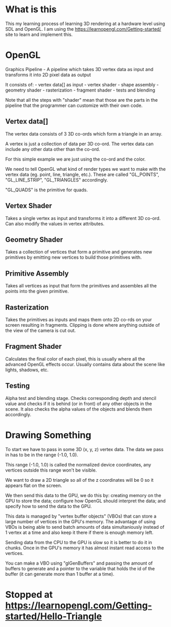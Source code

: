 # What is this

This my learning process of learning 3D rendering at a hardware level using SDL and OpenGL.
I am using the https://learnopengl.com/Getting-started/ site to learn and implement this.

# OpenGL

Graphics Pipeline - A pipeline which takes 3D vertex data as input and transforms it into 2D pixel data as output

It consists of:
    - vertex data[] as input
    - vertex shader
    - shape assembly
    - geometry shader
    - rasterization
    - fragment shader
    - tests and blending

Note that all the steps with "shader" mean that those are the parts in the pipeline that the programmer can customize with their own code.

## Vertex data[]

The vertex data consists of 3 3D co-ords which form a triangle in an array. 

A vertex is just a collection of data per 3D co-ord. The vertex data can include any other data other than the co-ord. 

For this simple example we are just using the co-ord and the color.

We need to tell OpenGL what kind of render types we want to make with the vertex data (eg. point, line, triangle, etc.).
These are called "GL_POINTS", "GL_LINE_STRIP", "GL_TRIANGLES" accordingly.

"GL_QUADS" is the primitive for quads.

## Vertex Shader

Takes a single vertex as input and transforms it into a different 3D co-ord. Can also modify the values in vertex attributes. 

## Geometry Shader

Takes a collection of vertices that form a primitive and generates new primitives by emitting new vertices to build those primitives with. 

## Primitive Assembly

Takes all vertices as input that form the primitives and assembles all the points into the given primitive. 

## Rasterization 

Takes the primitives as inputs and maps them onto 2D co-rds on your screen resulting in fragments. 
Clipping is done where anything outside of the view of the camera is cut out. 

## Fragment Shader

Calculates the final color of each pixel, this is usually where all the advanced OpenGL effects occur. Usually contains data about the scene like lights, shadows, etc. 

## Testing

Alpha test and blending stage. Checks corresponding depth and stencil value and checks if it is behind (or in front) of any other objects in the scene. 
It also checks the alpha values of the objects and blends them accordingly. 

# Drawing Something

To start we have to pass in some 3D (x, y, z) vertex data. The data we pass in has to be in the range (-1.0, 1.0). 

This range (-1.0, 1.0) is called the normalized device coordinates, any vertices outside this range won't be visible. 

We want to draw a 2D triangle so all of the z coordinates will be 0 so it appears flat on the screen. 

We then send this data to the GPU, we do this by: creating memory on the GPU to store the data; configure how OpenGL should interpret the data; and specify how to send the data to the GPU.

This data is managed by "vertex buffer objects" (VBOs) that can store a large number of vertices in the GPU's memory. The advantage of using VBOs is being able to send batch amounts of data simultaniously instead of 1 vertex at a time and also keep it there if there is enough memory left. 

Sending data from the CPU to the GPU is slow so it is better to do it in chunks. Once in the GPU's memory it has almost instant read access to the vertices. 

You can make a VBO using "glGenBuffers" and passing the amount of buffers to generate and a pointer to the variable that holds the id of the buffer (it can generate more than 1 buffer at a time). 


# Stopped at https://learnopengl.com/Getting-started/Hello-Triangle
